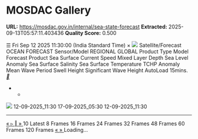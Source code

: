 # MOSDAC Gallery

**URL:** https://mosdac.gov.in/internal/sea-state-forecast
**Extracted:** 2025-09-13T05:57:11.403436
**Quality Score:** 0.500

☰
Fri Sep 12 2025 11:30:00 (India Standard Time)
×
![](https://mosdac.gov.in/gallery/icons/mgallery.png)
Satellite/Forecast OCEAN FORECAST
Sensor/Model REGIONAL GLOBAL
Product Type Model Forecast
Product Sea Surface Current Speed Mixed Layer Depth Sea Level Anomaly Sea Surface Salinity Sea Surface Temperature TCHP Anomaly Mean Wave Period Swell Height Significant Wave Height
AutoLoad 15mins.
[ __ ](https://mosdac.gov.in/gallery/index.html?ds=ocean)
+ -
![](https://mosdac.gov.in/look/AOSF/REGNL/gallery/2025/12SEP/REGNL_12SEP2025_0600Z_CUR.gif)
12-09-2025_11:30 17-09-2025_05:30 12-09-2025_11:30
  *   *   *   *   *   *   *   *   *   *   *   *   *   *   *   *   *   *   *   * 

[ « ](https://mosdac.gov.in/gallery/index.html?ds=ocean) [ ▹ ](https://mosdac.gov.in/gallery/index.html?ds=ocean) [ ‖ ](https://mosdac.gov.in/gallery/index.html?ds=ocean) [ » ](https://mosdac.gov.in/gallery/index.html?ds=ocean)
10
Latest 8 Frames 16 Frames 24 Frames 32 Frames 48 Frames 60 Frames 120 Frames
[ « ](https://mosdac.gov.in/gallery/index.html?ds=ocean) [ » ](https://mosdac.gov.in/gallery/index.html?ds=ocean)
Loading... 
